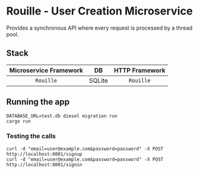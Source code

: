 # Rouille - User Creation Microservice

Provides a synchronous API where every request is processed by a thread pool.

## Stack

|Microservice Framework|DB|HTTP Framework|
|:---:|:---:|:---:|
| `Rouille` | SQLite | `Rouille` |

## Running the app
```shell script
DATABASE_URL=test.db diesel migration run 
cargo run
```

### Testing the calls
```shell script
curl -d "email=user@example.com&password=password" -X POST http://localhost:8001/signup
curl -d "email=user@example.com&password=password" -X POST http://localhost:8001/signin
```